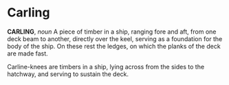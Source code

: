 # Carling

**CARLING**, _noun_ A piece of timber in a ship, ranging fore and aft, from one deck beam to another, directly over the keel, serving as a foundation for the body of the ship. On these rest the ledges, on which the planks of the deck are made fast.

Carline-knees are timbers in a ship, lying across from the sides to the hatchway, and serving to sustain the deck.